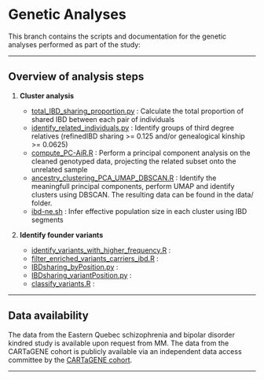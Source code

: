 # Genetic Analyses

This branch contains the scripts and documentation for the genetic analyses performed as part of the study:  

---

## Overview of analysis steps

1. **Cluster analysis**
   - [total_IBD_sharing_proportion.py](total_IBD_sharing_proportion.py) : Calculate the total proportion of shared IBD between each pair of individuals
   - [identify_related_individuals.py](identify_related_individuals.py) : Identify groups of third degree relatives (refinedIBD sharing >= 0.125 and/or genealogical kinship >= 0.0625)
   - [compute_PC-AiR.R](compute_PC-AiR.R) : Perform a principal component analysis on the cleaned genotyped data, projecting the related subset onto the unrelated sample
   - [ancestry_clustering_PCA_UMAP_DBSCAN.R](ancestry_clustering_PCA_UMAP_DBSCAN.R) : Identify the meaningfull principal components, perform UMAP and identify clusters using DBSCAN. The resulting data can be found in the data/ folder.
   - [ibd-ne.sh](ibd-ne.sh) : Infer effective population size in each cluster using IBD segments
  
2. **Identify founder variants**
   - [identify_variants_with_higher_frequency.R](identify_variants_with_higher_frequency.R) :
   - [filter_enriched_variants_carriers_ibd.R](filter_enriched_variants_carriers_ibd.R) : 
   - [IBDsharing_byPosition.py](IBDsharing_byPosition.py) :
   - [IBDsharing_variantPosition.py](IBDsharing_variantPosition.py) :
   - [classify_variants.R](classify_variants.R) : 


---

## Data availability

The data from the Eastern Quebec schizophrenia and bipolar disorder kindred study is available upon request from MM. The data from the CARTaGENE cohort is publicly available via an independent data access committee by the [CARTaGENE cohort](https://cartagene.qc.ca/en/researchers/access-request.html). 

---
